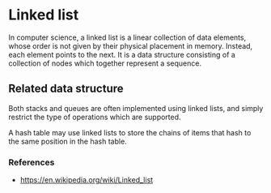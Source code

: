 # Linked list
In computer science, a linked list is a linear collection of data elements, whose order is not given by their physical placement in memory. Instead, each element points to the next. It is a data structure consisting of a collection of nodes which together represent a sequence.

## Related data structure
Both stacks and queues are often implemented using linked lists, and simply restrict the type of operations which are supported.

A hash table may use linked lists to store the chains of items that hash to the same position in the hash table.

### References
* https://en.wikipedia.org/wiki/Linked_list
